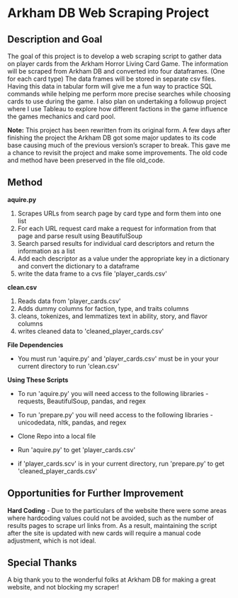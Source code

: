 # Arkham DB Web Scraping Project

## Description and Goal

The goal of this project is to develop a web scraping script to gather data on player cards from the Arkham Horror Living Card Game. The information will be scraped from Arkham DB and converted into four dataframes. (One for each card type) The data frames will be stored in separate csv files. Having this data in tabular form will give me a fun way to practice SQL commands while helping me perform more precise searches while choosing cards to use during the game. I also plan on undertaking a followup project where I use Tableau to explore how different factions in the game influence the games mechanics and card pool.

**Note:** This project has been rewritten from its original form. A few days after finishing the project the Arkham DB got some major updates to its code base causing much of the previous version’s scraper to break. This gave me a chance to revisit the project and make some improvements. The old code and method have been preserved in the file old_code. 

## Method

**aquire.py**

1. Scrapes URLs from search page by card type and form them into one list
2. For each URL request card make a request for information from that page and parse result using BeautifulSoup
3. Search parsed results for individual card descriptors and return the information as a list
4. Add each descriptor as a value under the appropriate key in a dictionary and convert the dictionary to a dataframe
5. write the data frame to a cvs file 'player_cards.csv'

**clean.csv**

1. Reads data from 'player_cards.csv'
2. Adds dummy columns for faction, type, and traits columns
1. cleans, tokenizes, and lemmatizes text in ability, story, and flavor columns
1. writes cleaned data to 'cleaned_player_cards.csv'

**File Dependencies**

* You must run 'aquire.py' and 'player_cards.csv' must be in your your current directory to run 'clean.csv'

**Using These Scripts**

* To run 'aquire.py' you will need access to the following libraries - requests, BeautifulSoup, pandas, and regex
* To run 'prepare.py' you will need access to the following libraries - unicodedata, nltk, pandas, and regex

* Clone Repo into a local file
* Run 'aquire.py' to get 'player_cards.csv'
* if 'player_cards.scv' is in your current directory, run 'prepare.py' to get 'cleaned_player_cards.csv'

## Opportunities for Further Improvement

**Hard Coding** - Due to the particulars of the website there were some areas where hardcoding values could not be avoided, such as the number of results pages to scrape url links from. As a result, maintaining the script after the site is updated with new cards will require a manual code adjustment, which is not ideal.

## Special Thanks

A big thank you to the wonderful folks at Arkham DB for making a great website, and not blocking my scraper!